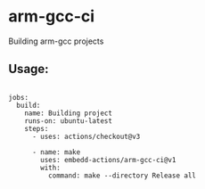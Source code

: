 # arm-gcc-ci

Building arm-gcc projects

## Usage:

```

jobs:      
  build:
    name: Building project
    runs-on: ubuntu-latest
    steps:
      - uses: actions/checkout@v3
        
      - name: make   
        uses: embedd-actions/arm-gcc-ci@v1 
        with: 
          command: make --directory Release all

```
